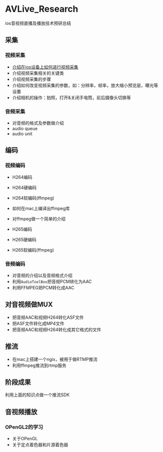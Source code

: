 # AVLive_Research
ios音视频直播及播放技术预研总结


## 采集 

### 视频采集 

* [介绍在ios设备上如何进行视频采集](https://juejin.im/post/5cdaee84e51d453a506b0f0f)
 * 介绍视频采集相关的关键类
 * 介绍视频采集的步骤
 * 介绍如何改变视频采集的参数，如：分辨率，帧率，放大缩小预览层，曝光等设置
 * 介绍相机的操作：拍照，打开&关闭手电筒，前后摄像头切换等


### 音频采集 

* 对音频的格式及参数做介绍
* audio queue
* audio unit 

## 编码 

### 视频编码

* H264编码 
* H264硬编码 
* H264软编码(ffmpeg)
 * 如何在mac上编译出ffmpeg库
 * 对ffmpeg做一个简单的介绍

* H265编码
* H265硬编码
* H265软编码(ffmpeg)

### 音频编码 

* 对音频的介绍以及音频格式介绍
* 利用`AudioToolBox`把音频PCM转化为AAC
* 利用FFMPEG把PCM转化成AAC

## 对音视频做MUX 

* 把音频AAC和视频H264转化ASF文件
* 把ASF文件转化成MP4文件
* 把音频AAC和视频H264转化成其它格式的文件

## 推流 

* 在mac上搭建一个ngix，被用于做RTMP推流
* 利用ffmpeg推流到rtmp服务 

## 阶段成果
利用上面的知识点做一个推流SDK 


## 音视频播放 

### OPenGL2的学习 
  * 关于OPenGL
  * 关于定点着色器和片源着色器




